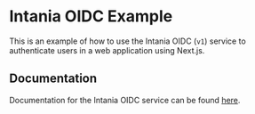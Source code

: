 # Intania OIDC Example

This is an example of how to use the Intania OIDC (`v1`) service to authenticate users in a web application using Next.js.

## Documentation

Documentation for the Intania OIDC service can be found [here](https://esc67.notion.site/Intania-OIDC-1592bd976d2b45d4a90459f91cd6cf91).
